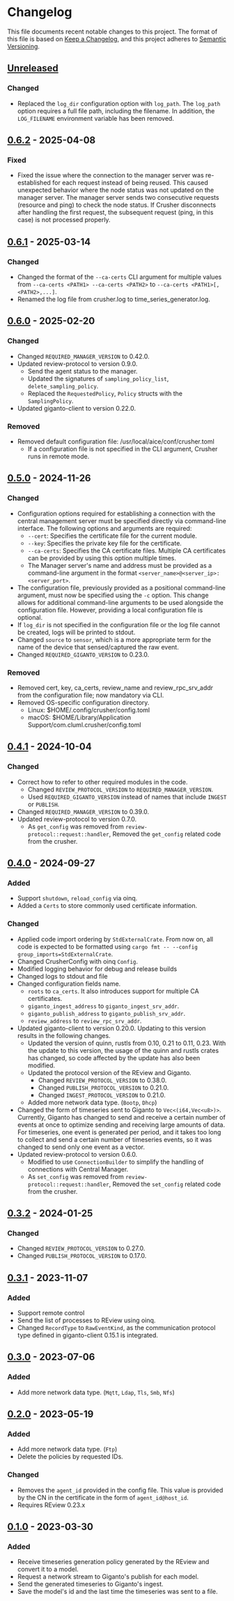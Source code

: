 # Changelog

This file documents recent notable changes to this project. The format of this
file is based on [Keep a Changelog](https://keepachangelog.com/en/1.0.0/), and
this project adheres to [Semantic
Versioning](https://semver.org/spec/v2.0.0.html).

## [Unreleased]

### Changed

- Replaced the `log_dir` configuration option with `log_path`. The `log_path`
  option requires a full file path, including the filename. In addition, the
  `LOG_FILENAME` environment variable has been removed.

## [0.6.2] - 2025-04-08

### Fixed

- Fixed the issue where the connection to the manager server was re-established
  for each request instead of being reused. This caused unexpected behavior
  where the node status was not updated on the manager server. The manager
  server sends two consecutive requests (resource and ping) to check the node
  status. If Crusher disconnects after handling the first request, the
  subsequent request (ping, in this case) is not processed properly.

## [0.6.1] - 2025-03-14

### Changed

- Changed the format of the `--ca-certs` CLI argument for multiple values from
  `--ca-certs <PATH1> --ca-certs <PATH2>` to `--ca-certs <PATH1>[,<PATH2>,...]`.
- Renamed the log file from crusher.log to time_series_generator.log.

## [0.6.0] - 2025-02-20

### Changed

- Changed `REQUIRED_MANAGER_VERSION` to 0.42.0.
- Updated review-protocol to version 0.9.0.
  - Send the agent status to the manager.
  - Updated the signatures of `sampling_policy_list`, `delete_sampling_policy`.
  - Replaced the `RequestedPolicy`, `Policy` structs with the `SamplingPolicy`.
- Updated giganto-client to version 0.22.0.

### Removed

- Removed default configuration file: /usr/local/aice/conf/crusher.toml
  - If a configuration file is not specified in the CLI argument, Crusher runs in
    remote mode.

## [0.5.0] - 2024-11-26

### Changed

- Configuration options required for establishing a connection with the central
  management server must be specified directly via command-line interface.
  The following options and arguments are required:
  - `--cert`: Specifies the certificate file for the current module.
  - `--key`: Specifies the private key file for the certificate.
  - `--ca-certs`: Specifies the CA certificate files. Multiple CA certificates
    can be provided by using this option multiple times.
  - The Manager server's name and address must be provided as a command-line
    argument in the format `<server_name>@<server_ip>:<server_port>`.
- The configuration file, previously provided as a positional command-line
  argument, must now be specified using the `-c` option. This change allows for
  additional command-line arguments to be used alongside the configuration file.
  However, providing a local configuration file is optional.
- If `log_dir` is not specified in the configuration file or the log file cannot
  be created, logs will be printed to stdout.
- Changed `source` to `sensor`, which is a more appropriate term for the name of
  the device that sensed/captured the raw event.
- Changed `REQUIRED_GIGANTO_VERSION` to 0.23.0.

### Removed

- Removed cert, key, ca_certs, review_name and review_rpc_srv_addr from the
  configuration file; now mandatory via CLI.
- Removed OS-specific configuration directory.
  - Linux: $HOME/.config/crusher/config.toml
  - macOS: $HOME/Library/Application Support/com.cluml.crusher/config.toml

## [0.4.1] - 2024-10-04

### Changed

- Correct how to refer to other required modules in the code.
  - Changed `REVIEW_PROTOCOL_VERSION` to `REQUIRED_MANAGER_VERSION`.
  - Used `REQUIRED_GIGANTO_VERSION` instead of names that include `INGEST` or `PUBLISH`.
- Changed `REQUIRED_MANAGER_VERSION` to 0.39.0.
- Updated review-protocol to version 0.7.0.
  - As `get_config` was removed from `review-protocol::request::handler`,
    Removed the `get_config` related code from the crusher.

## [0.4.0] - 2024-09-27

### Added

- Support `shutdown`, `reload_config` via oinq.
- Added a `Certs` to store commonly used certificate information.

### Changed

- Applied code import ordering by `StdExternalCrate`. From now on, all code is
  expected to be formatted using `cargo fmt -- --config group_imports=StdExternalCrate`.
- Changed CrusherConfig with oinq `Config`.
- Modified logging behavior for debug and release builds
- Changed logs to stdout and file
- Changed configuration fields name.
  - `roots` to `ca_certs`. It also introduces support for multiple CA
    certificates.
  - `giganto_ingest_address` to `giganto_ingest_srv_addr`.
  - `giganto_publish_address` to `giganto_publish_srv_addr`.
  - `review_address` to `review_rpc_srv_addr`.
- Updated giganto-client to version 0.20.0. Updating to this version results
  in the following changes.
  - Updated the version of quinn, rustls from 0.10, 0.21 to 0.11, 0.23. With the
    update to this version, the usage of the quinn and rustls crates has
    changed, so code affected by the update has also been modified.
  - Updated the protocol version of the REview and Giganto.
    - Changed `REVIEW_PROTOCOL_VERSION` to 0.38.0.
    - Changed `PUBLISH_PROTOCOL_VERSION` to 0.21.0.
    - Changed `INGEST_PROTOCOL_VERSION` to 0.21.0.
  - Added more network data type. (`Bootp`, `Dhcp`)
- Changed the form of timeseries sent to Giganto to `Vec<(i64,Vec<u8>)>`.
  Currently, Giganto has changed to send and receive a certain number of
  events at once to optimize sending and receiving large amounts of data.
  For timeseries, one event is generated per period, and it takes too long
  to collect and send a certain number of timeseries events, so it was
  changed to send only one event as a vector.
- Updated review-protocol to version 0.6.0.
  - Modified to use `ConnectionBuilder` to simplify the handling of connections
    with Central Manager.
  - As `set_config` was removed from `review-protocol::request::handler`,
    Removed the `set_config` related code from the crusher.

## [0.3.2] - 2024-01-25

### Changed

- Changed `REVIEW_PROTOCOL_VERSION` to 0.27.0.
- Changed `PUBLISH_PROTOCOL_VERSION` to 0.17.0.

## [0.3.1] - 2023-11-07

### Added

- Support remote control
- Send the list of processes to REview using oinq.
- Changed `RecordType` to `RawEventKind`, as the communication protocol type
  defined in giganto-client 0.15.1 is integrated.

## [0.3.0] - 2023-07-06

### Added

- Add more network data type. (`Mqtt`, `Ldap`, `Tls`, `Smb`, `Nfs`)

## [0.2.0] - 2023-05-19

### Added

- Add more network data type. (`Ftp`)
- Delete the policies by requested IDs.

### Changed

- Removes the `agent_id` provided in the config file. This value is provided by
  the CN in the certificate in the form of `agent_id@host_id`.
- Requires REview 0.23.x

## [0.1.0] - 2023-03-30

### Added

- Receive timeseries generation policy generated by the REview and
  convert it to a model.
- Request a network stream to Giganto's publish for each model.
- Send the generated timeseries to Giganto's ingest.
- Save the model's id and the last time the timeseries was sent to a file.

[Unreleased]: https://github.com/aicers/crusher/compare/0.6.2...main
[0.6.2]: https://github.com/aicers/crusher/compare/0.6.1...0.6.2
[0.6.1]: https://github.com/aicers/crusher/compare/0.6.0...0.6.1
[0.6.0]: https://github.com/aicers/crusher/compare/0.5.0...0.6.0
[0.5.0]: https://github.com/aicers/crusher/compare/0.4.1...0.5.0
[0.4.1]: https://github.com/aicers/crusher/compare/0.4.0...0.4.1
[0.4.0]: https://github.com/aicers/crusher/compare/0.3.2...0.4.0
[0.3.2]: https://github.com/aicers/crusher/compare/0.3.1...0.3.2
[0.3.1]: https://github.com/aicers/crusher/compare/0.3.0...0.3.1
[0.3.0]: https://github.com/aicers/crusher/compare/0.2.0...0.3.0
[0.2.0]: https://github.com/aicers/crusher/compare/0.1.0...0.2.0
[0.1.0]: https://github.com/aicers/crusher/tree/0.1.0

